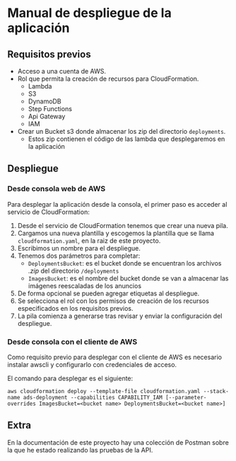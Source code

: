 # Manual de despliegue de la aplicación

## Requisitos previos
- Acceso a una cuenta de AWS.
- Rol que permita la creación de recursos para CloudFormation.
    - Lambda
    - S3
    - DynamoDB
    - Step Functions
    - Api Gateway
    - IAM
- Crear un Bucket s3 donde almacenar los zip del directorio `deployments`.
    - Estos zip contienen el código de las lambda que desplegaremos en la aplicación

## Despliegue

### Desde consola web de AWS

Para desplegar la aplicación desde la consola, el primer paso es acceder al servicio de CloudFormation:
1. Desde el servicio de CloudFormation tenemos que crear una nueva pila.
2. Cargamos una nueva plantilla y escogemos la plantilla que se llama `cloudformation.yaml`, en la raiz de este proyecto.
3. Escribimos un nombre para el despliegue.
4. Tenemos dos parámetros para completar:
    - `DeploymentsBucket`: es el bucket donde se encuentran los archivos *.zip* del directorio `/deployments`
    - `ImagesBucket`: es el nombre del bucket donde se van a almacenar las imágenes reescaladas de los anuncios
5. De forma opcional se pueden agregar etiquetas al despliegue.
6. Se selecciona el rol con los permisos de creación de los recursos especificados en los requisitos previos.
7. La pila comienza a generarse tras revisar y enviar la configuración del despliegue.

### Desde consola con el cliente de AWS

Como requisito previo para desplegar con el cliente de AWS es necesario instalar awscli y configurarlo con credenciales de acceso.

El comando para desplegar es el siguiente:

```
aws cloudformation deploy --template-file cloudformation.yaml --stack-name ads-deployment --capabilities CAPABILITY_IAM [--parameter-overrides ImagesBucket=<bucket name> DeploymentsBucket=<bucket name>]
```

## Extra

En la documentación de este proyecto hay una colección de Postman sobre la que he estado realizando las pruebas de la API.